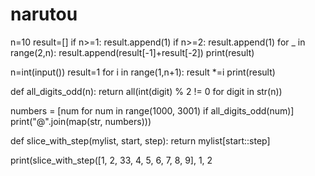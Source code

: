 # narutou
n=10
result=[]
if n>=1:
    result.append(1)
if n>=2:
    result.append(1)
for _ in range(2,n):
    result.append(result[-1]+result[-2])
print(result)



n=int(input())
result=1
for i in range(1,n+1):
    result *=i
print(result)

def all_digits_odd(n):
    return all(int(digit) % 2 != 0 for digit in str(n))

numbers = [num for num in range(1000, 3001) if all_digits_odd(num)]
print("@".join(map(str, numbers)))

  def slice_with_step(mylist, start, step):
    return mylist[start::step]

print(slice_with_step([1, 2, 33, 4, 5, 6, 7, 8, 9], 1, 2  
